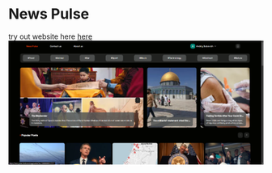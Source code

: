 # **News Pulse**

try out website here [here](https://news-pulse-livid.vercel.app/)
![screen shot](./screenshot1.png)
